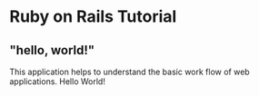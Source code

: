 
# Ruby on Rails Tutorial

## "hello, world!"

This application helps to understand the basic work flow of web applications. Hello World!
